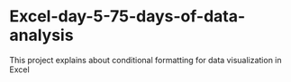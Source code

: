 # Excel-day-5-75-days-of-data-analysis
This project explains about conditional formatting for data visualization in Excel 
